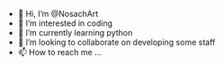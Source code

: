 - 👋 Hi, I’m @NosachArt
- 👀 I’m interested in coding
- 🌱 I’m currently learning python
- 💞️ I’m looking to collaborate on developing some staff
- 📫 How to reach me ...

<!---
NosachArt/NosachArt is a ✨ special ✨ repository because its `README.md` (this file) appears on your GitHub profile.
You can click the Preview link to take a look at your changes.
--->
